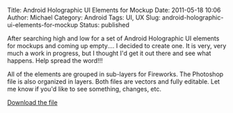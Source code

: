 Title: Android Holographic UI Elements for Mockup
Date: 2011-05-18 10:06
Author: Michael
Category: Android
Tags: UI, UX
Slug: android-holographic-ui-elements-for-mockup
Status: published

After searching high and low for a set of Android Holographic UI
elements for mockups and coming up empty.... I decided to create one. It
is very, very much a work in progress, but I thought I'd get it out
there and see what happens. Help spread the word!!!

All of the elements are grouped in sub-layers for Fireworks. The
Photoshop file is also organized in layers. Both files are vectors and
fully editable. Let me know if you'd like to see something, changes,
etc.

[Download the file](http://www.mediafire.com/?i1pipnll6yme3de)

